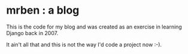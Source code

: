 mrben : a blog
==============

This is the code for my blog and was created as an exercise in learning Django back in 2007.

It ain't all that and this is not the way I'd code a project now :-).